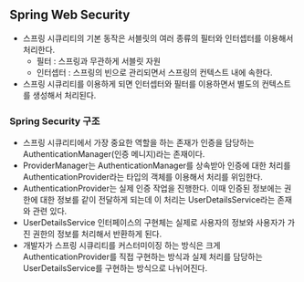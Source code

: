 ## Spring Web Security
- 스프링 시큐리티의 기본 동작은 서블릿의 여러 종류의 필터와 인터셉터를 이용해서 처리한다.
    - 필터 : 스프링과 무관하게 서블릿 자원
    - 인터셉터 : 스프링의 빈으로 관리되면서 스프링의 컨텍스트 내에 속한다.
- 스프링 시큐리티를 이용하게 되면 인터셉터와 필터를 이용하면서 별도의 컨텍스트를 생성해서 처리된다.

### Spring Security 구조
- 스프링 시큐리티에서 가장 중요한 역할을 하는 존재가 인증을 담당하는 AuthenticationManager(인증 메니지)라는 존재이다.
- ProviderManager는 AuthenticationManager를 상속받아 인증에 대한 처리를 AuthenticationProvider라는 타입의 객체를 이용해서 처리를 위임한다.
- AuthenticationProvider는 실제 인증 작업을 진행한다. 이때 인증된 정보에는 권한에 대한 정보를 같이 전달하게 되는데 이 처리는 UserDetailsService라는 존재와 관련 있다.
- UserDetailsService 인터페이스의 구현체는 실제로 사용자의 정보와 사용자가 가진 권한의 정보를 처리해서 반환하게 된다.
- 개발자가 스프링 시큐리티를 커스터미이징 하는 방식은 크게 AuthenticationProvider를 직접 구현하는 방식과 실제 처리를 담당하는 UserDetailsService를 구현하는 방식으로 나뉘어진다.